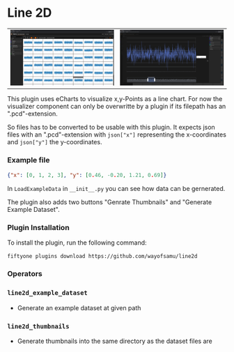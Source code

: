 # Line 2D

| | |
| --- | --- |
|![Alt text](thumbnails.png)|![Alt text](modal.png)|

This plugin uses eCharts to visualize x,y-Points as a line chart.
For now the visualizer component can only be overwritte by a plugin if its filepath has an ".pcd"-extension.

So files has to be converted to be usable with this plugin. It expects json files with an ".pcd"-extension with `json["x"]` representing the x-coordinates and `json["y"]` the y-coordinates.

### Example file

```json
{"x": [0, 1, 2, 3], "y": [0.46, -0.20, 1.21, 0.69]}
```

In `LoadExampleData` in `__init__.py` you can see how data can be gernerated.

The plugin also adds two buttons "Genrate Thumbnails" and "Generate Example Dataset".

### Plugin Installation

To install the plugin, run the following command:

```shell
fiftyone plugins download https://github.com/wayofsamu/line2d
```

### Operators

### `line2d_example_dataset`

- Generate an example dataset at given path

### `line2d_thumbnails`

- Generate thumbnails into the same directory as the dataset files are